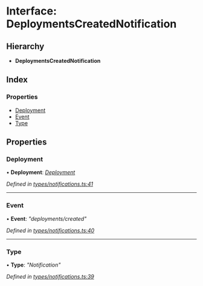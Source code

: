 
# Interface: DeploymentsCreatedNotification

## Hierarchy

* **DeploymentsCreatedNotification**

## Index

### Properties

* [Deployment](_types_notifications_.deploymentscreatednotification.md#deployment)
* [Event](_types_notifications_.deploymentscreatednotification.md#event)
* [Type](_types_notifications_.deploymentscreatednotification.md#type)

## Properties

###  Deployment

• **Deployment**: *[Deployment](_types_notifications_.deployment.md)*

*Defined in [types/notifications.ts:41](https://github.com/bluecanvas/node-bluecanvas-sdk/blob/6e3a4c7/src/types/notifications.ts#L41)*

___

###  Event

• **Event**: *"deployments/created"*

*Defined in [types/notifications.ts:40](https://github.com/bluecanvas/node-bluecanvas-sdk/blob/6e3a4c7/src/types/notifications.ts#L40)*

___

###  Type

• **Type**: *"Notification"*

*Defined in [types/notifications.ts:39](https://github.com/bluecanvas/node-bluecanvas-sdk/blob/6e3a4c7/src/types/notifications.ts#L39)*
